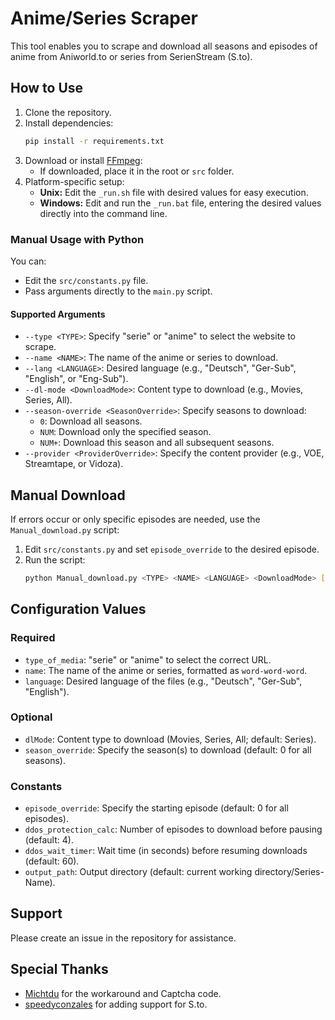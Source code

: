 # Anime/Series Scraper

This tool enables you to scrape and download all seasons and episodes of anime from Aniworld.to or series from SerienStream (S.to).

## How to Use

1. Clone the repository.
2. Install dependencies:
   ```bash
   pip install -r requirements.txt
   ```
3. Download or install [FFmpeg](https://ffmpeg.org):
   - If downloaded, place it in the root or `src` folder.
4. Platform-specific setup:
   - **Unix:** Edit the `_run.sh` file with desired values for easy execution.
   - **Windows:** Edit and run the `_run.bat` file, entering the desired values directly into the command line.

### Manual Usage with Python
You can:
- Edit the `src/constants.py` file.
- Pass arguments directly to the `main.py` script.

#### Supported Arguments
- `--type <TYPE>`: Specify "serie" or "anime" to select the website to scrape.
- `--name <NAME>`: The name of the anime or series to download.
- `--lang <LANGUAGE>`: Desired language (e.g., "Deutsch", "Ger-Sub", "English", or "Eng-Sub").
- `--dl-mode <DownloadMode>`: Content type to download (e.g., Movies, Series, All).
- `--season-override <SeasonOverride>`: Specify seasons to download:
  - `0`: Download all seasons.
  - `NUM`: Download only the specified season.
  - `NUM+`: Download this season and all subsequent seasons.
- `--provider <ProviderOverride>`: Specify the content provider (e.g., VOE, Streamtape, or Vidoza).

## Manual Download
If errors occur or only specific episodes are needed, use the `Manual_download.py` script:

1. Edit `src/constants.py` and set `episode_override` to the desired episode.
2. Run the script:
   ```bash
   python Manual_download.py <TYPE> <NAME> <LANGUAGE> <DownloadMode> [SeasonOverride] [ProviderOverride]
   ```

## Configuration Values

### Required
- `type_of_media`: "serie" or "anime" to select the correct URL.
- `name`: The name of the anime or series, formatted as `word-word-word`.
- `language`: Desired language of the files (e.g., "Deutsch", "Ger-Sub", "English").

### Optional
- `dlMode`: Content type to download (Movies, Series, All; default: Series).
- `season_override`: Specify the season(s) to download (default: 0 for all seasons).

### Constants
- `episode_override`: Specify the starting episode (default: 0 for all episodes).
- `ddos_protection_calc`: Number of episodes to download before pausing (default: 4).
- `ddos_wait_timer`: Wait time (in seconds) before resuming downloads (default: 60).
- `output_path`: Output directory (default: current working directory/Series-Name).

## Support
Please create an issue in the repository for assistance.

## Special Thanks
- [Michtdu](https://github.com/Michtdu) for the workaround and Captcha code.
- [speedyconzales](https://github.com/speedyconzales) for adding support for S.to.
